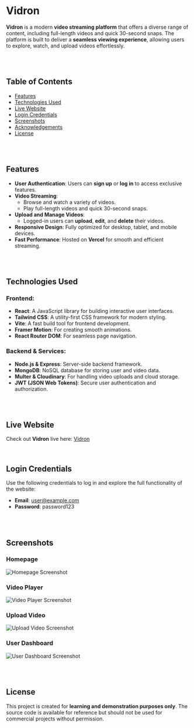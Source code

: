 # Vidron

**Vidron** is a modern **video streaming platform** that offers a diverse range of content, including full-length videos and quick 30-second snaps. The platform is built to deliver a **seamless viewing experience**, allowing users to explore, watch, and upload videos effortlessly.

<br><br>

## Table of Contents

- [Features](#features)
- [Technologies Used](#technologies-used)
- [Live Website](#live-website)
- [Login Credentials](#login-credentials)
- [Screenshots](#screenshots)
- [Acknowledgements](#acknowledgements)
- [License](#license)

<br><br>

## Features

- **User Authentication**: Users can **sign up** or **log in** to access exclusive features.
- **Video Streaming**:
  - Browse and watch a variety of videos.
  - Play full-length videos and quick 30-second snaps.
- **Upload and Manage Videos**:
  - Logged-in users can **upload**, **edit**, and **delete** their videos.
- **Responsive Design**: Fully optimized for desktop, tablet, and mobile devices.
- **Fast Performance**: Hosted on **Vercel** for smooth and efficient streaming.

<br><br>

## Technologies Used

### Frontend:

- **React**: A JavaScript library for building interactive user interfaces.
- **Tailwind CSS**: A utility-first CSS framework for modern styling.
- **Vite**: A fast build tool for frontend development.
- **Framer Motion**: For creating smooth animations.
- **React Router DOM**: For seamless page navigation.

### Backend & Services:

- **Node.js & Express**: Server-side backend framework.
- **MongoDB**: NoSQL database for storing user and video data.
- **Multer & Cloudinary**: For handling video uploads and cloud storage.
- **JWT (JSON Web Tokens)**: Secure user authentication and authorization.

<br><br>

## Live Website

Check out **Vidron** live here: [Vidron](https://vidron.vercel.app)

<br>

## Login Credentials

Use the following credentials to log in and explore the full functionality of the website:

- **Email**: user@example.com
- **Password**: password123

<br><br>

## Screenshots

### Homepage

![Homepage Screenshot](public/Screenshots/home-screenshot.png)

### Video Player

![Video Player Screenshot](public/Screenshots/video-player-screenshot.png)

### Upload Video

![Upload Video Screenshot](public/Screenshots/upload-video-screenshot.png)

### User Dashboard

![User Dashboard Screenshot](public/Screenshots/dashboard-screenshot.png)

<br><br>

## License

This project is created for **learning and demonstration purposes only**. The source code is available for reference but should not be used for commercial projects without permission.
